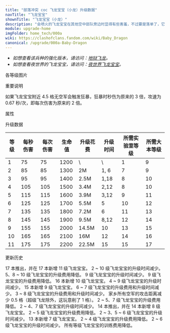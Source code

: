 ```yaml
---
title: "部落冲突 coc 飞龙宝宝（小龙）升级数据"
navTitle: "飞龙宝宝"
shownTitle: "飞龙宝宝（小龙）"
description: "会喷火的飞龙宝宝在其他空中部队旁边时显得有些害羞，不过要是落单了，它可会大发雷霆。当周围没有其他空中部队时，飞龙宝宝会变得狂暴，攻击伤害和攻击速度都会提升。"
module: upgrade-home
imgFolder: home_tech/000a
wiki: https://clashofclans.fandom.com/wiki/Baby_Dragon
canonical: /upgrade/000a-Baby-Dragon
---
```


- *如想查看该兵种的强化版本，请访问：[地狱飞龙](/upgrade/0604-Inferno-Dragon)。*
- *如想查看夜世界的飞龙宝宝，请访问：[夜世界飞龙宝宝](/upgrade/1005-Baby-Dragon)。*

<UnitInfo :folder="$frontmatter.imgFolder" imgSrc="Baby_Dragon_info.png" :imgAlt="$frontmatter.navTitle" :description="$frontmatter.description" />

<SmallTitle>各等级图片</SmallTitle>

<Panel>
    <UnitImgGroup :folder="$frontmatter.imgFolder">
        <UnitImg imgTitle="1 - 2 级" imgSrc="Baby_Dragon1.png" />
        <UnitImg imgTitle="3 级" imgSrc="Baby_Dragon3.png" />
        <UnitImg imgTitle="4 级" imgSrc="Baby_Dragon4.png" />
        <UnitImg imgTitle="5 级" imgSrc="Baby_Dragon5.png" />
        <UnitImg imgTitle="6 级" imgSrc="Baby_Dragon6.png" />
        <UnitImg imgTitle="7 级" imgSrc="Baby_Dragon7.png" />
        <UnitImg imgTitle="8 级" imgSrc="Baby_Dragon8.png" />
        <UnitImg imgTitle="9 级" imgSrc="Baby_Dragon9.png" />
        <UnitImg imgTitle="10 级" imgSrc="Baby_Dragon10.png" />
        <UnitImg imgTitle="11 级" imgSrc="Baby_Dragon11.png" />
    </UnitImgGroup>
</Panel>

<SmallTitle>重要说明</SmallTitle>

如果飞龙宝宝附近 4.5 格无空军会触发狂暴，狂暴时秒伤为原来的 3 倍，攻速为 0.67 秒/次，即每次伤害为原来的 2 倍。

<SmallTitle>属性</SmallTitle>

<UnitProperties>
    <UnitProperty pKey="攻击偏好" pValue="无" />
    <UnitProperty pKey="伤害类型" pValue="范围伤害" />
    <UnitProperty pKey="伤害半径" pValue="0.3 格" />
    <UnitProperty pKey="攻击的目标" pValue="地面和空中目标" />
    <UnitProperty pKey="占据人口" pValue="10" />
    <UnitProperty pKey="移动速度" pValue="2.5 格/秒" />
    <UnitProperty pKey="攻击速度" pValue="1 秒/次" />
    <UnitProperty pKey="攻击距离" pValue="2.25 格" />
    <UnitProperty pKey="所需训练营等级" pValue="11" />
    <UnitProperty pKey="所需大本等级" pValue="9" />
    <UnitProperty pKey="训练时间" pValue="90" trainingSystem="2022" />
</UnitProperties>

<SmallTitle>升级数据</SmallTitle>

<script setup>
const tableExtraInfo = [
    {
        "column": 4,
        "type": "cost",
        "gpClass": "research",
        "icon": "Elixir"
    },
    {
        "column": 5,
        "type": "time",
        "gpClass": "research"
    }
];
</script>

<UnitTable :tableExtraInfo="tableExtraInfo">

| 等级 |  每秒伤害 | 每次伤害 | 生命值 | 升级花费|  升级时间  |所需实验室等级|所需大本等级|
| ---- |   ----   |   ----  |  ---- |   ----  |    ----   |    ----     |   ----    |
|   1  |     75   |    75   |  1200 |      \  |       \   |      1      |     9     |
|   2  |     85   |    85   |  1300 |     2M  |    1, 6   |      7      |     9     |
|   3  |     95   |    95   |  1400 |   2.5M  |    1,18   |      8      |    10     |
|   4  |    105   |   105   |  1500 |   3.4M  |    2,12   |      8      |    10     |
|   5  |    115   |   115   |  1600 |   3.9M  |    3,12   |      9      |    11     |
|   6  |    125   |   125   |  1700 |   5.5M  |    5      |     10      |    12     |
|   7  |    135   |   135   |  1800 |   7.2M  |    6      |     11      |    13     |
|   8  |    145   |   145   |  1900 |   9.5M  |    8,12   |     12      |    14     |
|   9  |    155   |   155   |  2000 |  14.5M  |   10      |     13      |    15     |
|  10  |    165   |   165   |  2100 |    16M  |   12      |     14      |    16     |
|  11  |    175   |   175   |  2200 |  22.5M  |   15      |     15      |    17     |
</UnitTable>

<SmallTitle>更新历史</SmallTitle>

<Timeline>
    <TimelineItem date="2024/11/25">
        <TimelineRow>17 本推出，并在 17 本新增 11 级飞龙宝宝。</TimelineRow>
        <TimelineRow>2 ~ 10 级飞龙宝宝的升级时间减少。</TimelineRow>
        <TimelineRow>5、8 ~ 10 级飞龙宝宝的升级费用降低。</TimelineRow>
    </TimelineItem>
    <TimelineItem date="2024/06/18">
        <TimelineRow>9 级飞龙宝宝的升级时间减少。</TimelineRow>
        <TimelineRow>9 级飞龙宝宝的升级费用降低。</TimelineRow>
    </TimelineItem>
    <TimelineItem date="2024/02/27">
        <TimelineRow>16 本新增 10 级飞龙宝宝。</TimelineRow>
    </TimelineItem>
    <TimelineItem date="2023/12/12">
        <TimelineRow>4 ~ 9 级飞龙宝宝的升级时间减少。</TimelineRow>
    </TimelineItem>
    <TimelineItem date="2023/06/12">
        <TimelineRow>15 本新增 9 级飞龙宝宝。</TimelineRow>
        <TimelineRow>6 ~ 7 级飞龙宝宝的升级费用和升级时间减少。</TimelineRow>
    </TimelineItem>
    <TimelineItem date="2022/10/10">
        <TimelineRow>3 ~ 8 级飞龙宝宝的升级费用和升级时间减少。</TimelineRow>
    </TimelineItem>
    <TimelineItem date="2022/05/02">
        <TimelineRow>家乡所有空军的攻击距离减少 0.5 格（超级飞龙除外，这玩意削了 1 格）。</TimelineRow>
    </TimelineItem>
    <TimelineItem date="2021/12/09">
        <TimelineRow>2 ~ 5、7 级飞龙宝宝的升级费用降低。</TimelineRow>
        <TimelineRow>2 ~ 4、7 级飞龙宝宝的升级时间减少。</TimelineRow>
    </TimelineItem>
    <TimelineItem date="2021/04/12">
        <TimelineRow>14 本推出，并在 14 本新增 8 级飞龙宝宝。</TimelineRow>
        <TimelineRow>2 ~ 5 级飞龙宝宝的升级费用降低。</TimelineRow>
        <TimelineRow>2 ~ 3、5 ~ 6 级飞龙宝宝的升级时间减少。</TimelineRow>
    </TimelineItem>
    <TimelineItem date="2020/06/22">
        <TimelineRow>13 本新增 7 级飞龙宝宝。</TimelineRow>
    </TimelineItem>
    <TimelineItem date="2020/03/30">
        <TimelineRow>2 ~ 4 级飞龙宝宝的升级费用降低。</TimelineRow>
    </TimelineItem>
    <TimelineItem date="2019/04/02">
        <TimelineRow>2 ~ 6 级飞龙宝宝的升级时间减少。</TimelineRow>
        <TimelineRow>所有等级飞龙宝宝的训练费用降低。</TimelineRow>
    </TimelineItem>
    <TimelineItem :historyBottom="true" />
</Timeline>